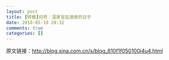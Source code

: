 ```yaml
---
layout: post
title: [转载]何奇：温家宝在酒泉的日子
date: 2010-05-10 20:32
comments: true
categories: []
---
```

原文链接：http://blog.sina.com.cn/s/blog_610f1f050100i4u4.html
